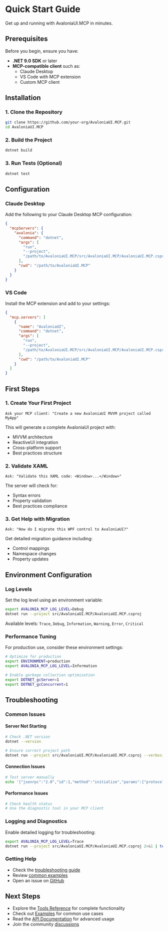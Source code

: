 # Quick Start Guide

Get up and running with AvaloniaUI.MCP in minutes.

## Prerequisites

Before you begin, ensure you have:

- **.NET 9.0 SDK** or later
- **MCP-compatible client** such as:
  - Claude Desktop
  - VS Code with MCP extension
  - Custom MCP client

## Installation

### 1. Clone the Repository

```bash
git clone https://github.com/your-org/AvaloniaUI.MCP.git
cd AvaloniaUI.MCP
```

### 2. Build the Project

```bash
dotnet build
```

### 3. Run Tests (Optional)

```bash
dotnet test
```

## Configuration

### Claude Desktop

Add the following to your Claude Desktop MCP configuration:

```json
{
  "mcpServers": {
    "avalonia": {
      "command": "dotnet",
      "args": [
        "run", 
        "--project", 
        "/path/to/AvaloniaUI.MCP/src/AvaloniaUI.MCP/AvaloniaUI.MCP.csproj"
      ],
      "cwd": "/path/to/AvaloniaUI.MCP"
    }
  }
}
```

### VS Code

Install the MCP extension and add to your settings:

```json
{
  "mcp.servers": [
    {
      "name": "AvaloniaUI",
      "command": "dotnet",
      "args": [
        "run",
        "--project",
        "/path/to/AvaloniaUI.MCP/src/AvaloniaUI.MCP/AvaloniaUI.MCP.csproj"
      ],
      "cwd": "/path/to/AvaloniaUI.MCP"
    }
  ]
}
```

## First Steps

### 1. Create Your First Project

```
Ask your MCP client: "Create a new AvaloniaUI MVVM project called MyApp"
```

This will generate a complete AvaloniaUI project with:
- MVVM architecture
- ReactiveUI integration
- Cross-platform support
- Best practices structure

### 2. Validate XAML

```
Ask: "Validate this XAML code: <Window>...</Window>"
```

The server will check for:
- Syntax errors
- Property validation
- Best practices compliance

### 3. Get Help with Migration

```
Ask: "How do I migrate this WPF control to AvaloniaUI?"
```

Get detailed migration guidance including:
- Control mappings
- Namespace changes
- Property updates

## Environment Configuration

### Log Levels

Set the log level using an environment variable:

```bash
export AVALONIA_MCP_LOG_LEVEL=Debug
dotnet run --project src/AvaloniaUI.MCP/AvaloniaUI.MCP.csproj
```

Available levels: `Trace`, `Debug`, `Information`, `Warning`, `Error`, `Critical`

### Performance Tuning

For production use, consider these environment settings:

```bash
# Optimize for production
export ENVIRONMENT=production
export AVALONIA_MCP_LOG_LEVEL=Information

# Enable garbage collection optimization
export DOTNET_gcServer=1
export DOTNET_gcConcurrent=1
```

## Troubleshooting

### Common Issues

#### Server Not Starting
```bash
# Check .NET version
dotnet --version

# Ensure correct project path
dotnet run --project src/AvaloniaUI.MCP/AvaloniaUI.MCP.csproj --verbosity normal
```

#### Connection Issues
```bash
# Test server manually
echo '{"jsonrpc":"2.0","id":1,"method":"initialize","params":{"protocolVersion":"2024-11-05","capabilities":{},"clientInfo":{"name":"test","version":"1.0.0"}}}' | dotnet run --project src/AvaloniaUI.MCP/AvaloniaUI.MCP.csproj
```

#### Performance Issues
```bash
# Check health status
# Use the diagnostic tool in your MCP client
```

### Logging and Diagnostics

Enable detailed logging for troubleshooting:

```bash
export AVALONIA_MCP_LOG_LEVEL=Trace
dotnet run --project src/AvaloniaUI.MCP/AvaloniaUI.MCP.csproj 2>&1 | tee avalonia-mcp.log
```

### Getting Help

- Check the [troubleshooting guide](./troubleshooting.md)
- Review [common examples](./examples/)
- Open an issue on [GitHub](https://github.com/your-org/AvaloniaUI.MCP/issues)

## Next Steps

- Explore the [Tools Reference](./tools/) for complete functionality
- Check out [Examples](./examples/) for common use cases
- Read the [API Documentation](./api/) for advanced usage
- Join the community [discussions](https://github.com/your-org/AvaloniaUI.MCP/discussions)